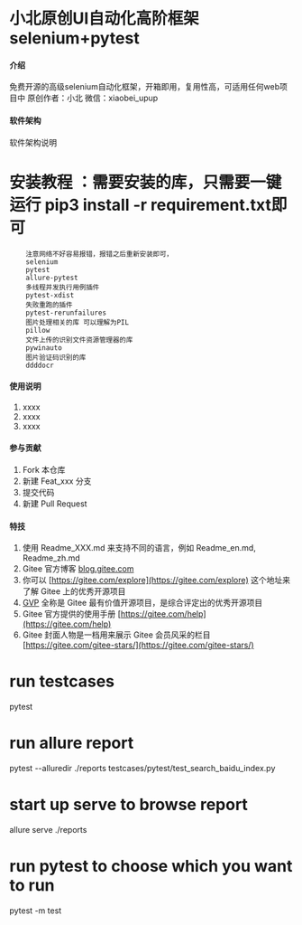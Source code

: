 # 小北原创UI自动化高阶框架selenium+pytest

#### 介绍
免费开源的高级selenium自动化框架，开箱即用，复用性高，可适用任何web项目中
原创作者：小北
微信：xiaobei_upup

#### 软件架构
软件架构说明


# 安装教程 ：需要安装的库，只需要一键运行  pip3 install -r requirement.txt即可

        注意网络不好容易报错，报错之后重新安装即可，
        selenium
        pytest
        allure-pytest
        多线程并发执行用例插件
        pytest-xdist
        失败重跑的插件
        pytest-rerunfailures
        图片处理相关的库 可以理解为PIL
        pillow
        文件上传的识别文件资源管理器的库
        pywinauto
        图片验证码识别的库
        ddddocr

#### 使用说明

1.  xxxx
2.  xxxx
3.  xxxx

#### 参与贡献

1.  Fork 本仓库
2.  新建 Feat_xxx 分支
3.  提交代码
4.  新建 Pull Request


#### 特技

1.  使用 Readme\_XXX.md 来支持不同的语言，例如 Readme\_en.md, Readme\_zh.md
2.  Gitee 官方博客 [blog.gitee.com](https://blog.gitee.com)
3.  你可以 [https://gitee.com/explore](https://gitee.com/explore) 这个地址来了解 Gitee 上的优秀开源项目
4.  [GVP](https://gitee.com/gvp) 全称是 Gitee 最有价值开源项目，是综合评定出的优秀开源项目
5.  Gitee 官方提供的使用手册 [https://gitee.com/help](https://gitee.com/help)
6.  Gitee 封面人物是一档用来展示 Gitee 会员风采的栏目 [https://gitee.com/gitee-stars/](https://gitee.com/gitee-stars/)


# run testcases
pytest
# run allure report
pytest --alluredir ./reports testcases/pytest/test_search_baidu_index.py
# start up serve to browse report
allure serve ./reports
# run pytest to choose which you want to run
pytest -m test

